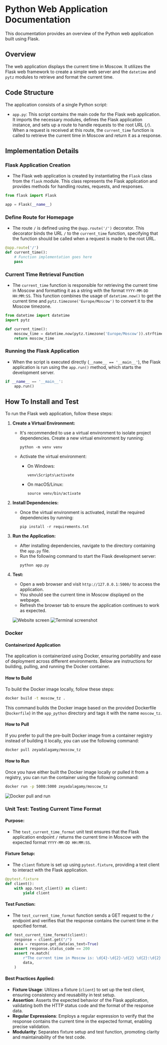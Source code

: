 # Python Web Application Documentation

This documentation provides an overview of the Python web application built using Flask.

## Overview

The web application displays the current time in Moscow. It utilizes the Flask web framework to create a simple web server and the `datetime` and `pytz` modules to retrieve and format the current time.

## Code Structure

The application consists of a single Python script:

- `app.py`: This script contains the main code for the Flask web application. It imports the necessary modules, defines the Flask application instance, and sets up a route to handle requests to the root URL (`/`). When a request is received at this route, the `current_time` function is called to retrieve the current time in Moscow and return it as a response.

## Implementation Details

### Flask Application Creation

- The Flask web application is created by instantiating the `Flask` class from the `flask` module. This class represents the Flask application and provides methods for handling routes, requests, and responses.

```python
from flask import Flask

app = Flask(__name__)
```

### Define Route for Homepage

- The route `/` is defined using the `@app.route('/')` decorator. This decorator binds the URL `/` to the `current_time` function, specifying that the function should be called when a request is made to the root URL.

```python
@app.route('/')
def current_time():
    # Function implementation goes here
    pass
```

### Current Time Retrieval Function

- The `current_time` function is responsible for retrieving the current time in Moscow and formatting it as a string with the format `YYYY-MM-DD HH:MM:SS`. This function combines the usage of `datetime.now()` to get the current time and `pytz.timezone('Europe/Moscow')` to convert it to the Moscow timezone.

```python
from datetime import datetime
import pytz

def current_time():
    moscow_time = datetime.now(pytz.timezone('Europe/Moscow')).strftime('%Y-%m-%d %H:%M:%S')
    return moscow_time
```

### Running the Flask Application

- When the script is executed directly (`__name__ == '__main__'`), the Flask application is run using the `app.run()` method, which starts the development server.

```python
if __name__ == '__main__':
    app.run()
```

## How To Install and Test

To run the Flask web application, follow these steps:

1. **Create a Virtual Environment:**

   - It's recommended to use a virtual environment to isolate project dependencies. Create a new virtual environment by running:

     ```
     python -m venv venv
     ```

   - Activate the virtual environment:

     - On Windows:

       ```
       venv\Scripts\activate
       ```

     - On macOS/Linux:

       ```
       source venv/bin/activate
       ```

2. **Install Dependencies:**

   - Once the virtual environment is activated, install the required dependencies by running:
     ```
     pip install -r requirements.txt
     ```

3. **Run the Application:**

   - After installing dependencies, navigate to the directory containing the `app.py` file.
   - Run the following command to start the Flask development server:
     ```
     python app.py
     ```

4. **Test:**

   - Open a web browser and visit `http://127.0.0.1:5000/` to access the application.
   - You should see the current time in Moscow displayed on the webpage.
   - Refresh the browser tab to ensure the application continues to work as expected.

   ![Website screen](./screenshots/test.png)
   ![Terminal screenshot](./screenshots/terminal.png)

### Docker

#### Containerized Application

The application is containerized using Docker, ensuring portability and ease of deployment across different environments. Below are instructions for building, pulling, and running the Docker container.

#### How to Build

To build the Docker image locally, follow these steps:

```bash
docker build -t moscow_tz .
```

This command builds the Docker image based on the provided Dockerfile (`Dockerfile`) in the `app_python` directory and tags it with the name `moscow_tz`.

#### How to Pull

If you prefer to pull the pre-built Docker image from a container registry instead of building it locally, you can use the following command:

```bash
docker pull zeyadalagamy/moscow_tz
```

#### How to Run

Once you have either built the Docker image locally or pulled it from a registry, you can run the container using the following command:

```bash
docker run -p 5000:5000 zeyadalagamy/moscow_tz
```

![Docker pull and run](./screenshots/docker-pull-test-py.png)

### Unit Test: Testing Current Time Format

#### Purpose:

- The `test_current_time_format` unit test ensures that the Flask application endpoint `/` returns the current time in Moscow with the expected format `YYYY-MM-DD HH:MM:SS`.

#### Fixture Setup:

- The `client` fixture is set up using `pytest.fixture`, providing a test client to interact with the Flask application.

```python
@pytest.fixture
def client():
    with app.test_client() as client:
        yield client
```

#### Test Function:

- The `test_current_time_format` function sends a GET request to the `/` endpoint and verifies that the response contains the current time in the specified format.

```python
def test_current_time_format(client):
    response = client.get("/")
    data = response.get_data(as_text=True)
    assert response.status_code == 200
    assert re.match(
        r"The current time in Moscow is: \d{4}-\d{2}-\d{2} \d{2}:\d{2}:\d{2}",
        data,
    )
```

#### Best Practices Applied:

- **Fixture Usage**: Utilizes a fixture (`client`) to set up the test client, ensuring consistency and reusability in test setup.
- **Assertion**: Asserts the expected behavior of the Flask application, validating both the HTTP status code and the format of the response data.
- **Regular Expressions**: Employs a regular expression to verify that the response contains the current time in the expected format, enabling precise validation.
- **Modularity**: Separates fixture setup and test function, promoting clarity and maintainability of the test code.
